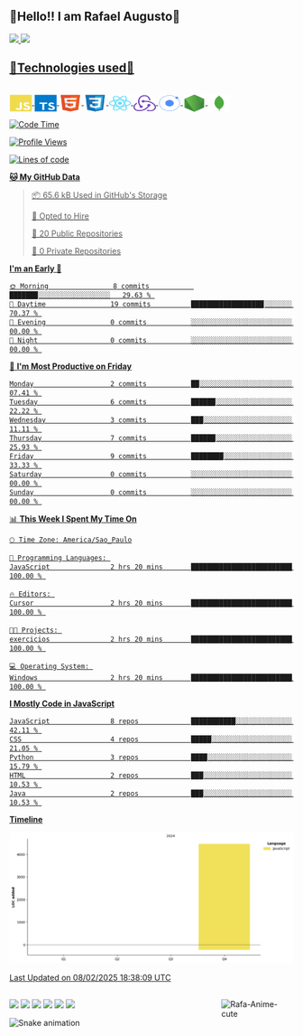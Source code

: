 ## 👾Hello!! I am Rafael Augusto👾

 <div>
  <a href="https://github.com/RafaSouzaReis">
  <img height="180em" src="https://github-readme-stats.vercel.app/api?username=RafaSouzaReis&show_icons=true&theme=dracula&include_all_commits=true&count_private=true"/>
  <img height="180em" src="https://github-readme-stats.vercel.app/api/top-langs/?username=RafaSouzaReis&layout=compact&langs_count=7&theme=dracula"/>
</div>
  
  ## 👾Technologies used👾
 
<div style="display: inline_block"><br>
  <img align="center" alt="Rafa-Js" height="30" width="40" src="https://raw.githubusercontent.com/devicons/devicon/master/icons/javascript/javascript-plain.svg">
  <img align="center" alt="Rafa-Ts" height="30" width="40" src="https://raw.githubusercontent.com/devicons/devicon/master/icons/typescript/typescript-plain.svg">
  <img align="center" alt="Rafa-HTML" height="30" width="40" src="https://raw.githubusercontent.com/devicons/devicon/master/icons/html5/html5-original.svg">
  <img align="center" alt="Rafa-CSS" height="30" width="40" src="https://raw.githubusercontent.com/devicons/devicon/master/icons/css3/css3-original.svg">
  <img align="center" alt="Rafa-React" height="30" width="40" src="https://raw.githubusercontent.com/devicons/devicon/master/icons/react/react-original.svg">
  <img align="center" alt="Rafa-Redux" height="30" width="40" src="https://raw.githubusercontent.com/devicons/devicon/master/icons/redux/redux-original.svg">
  <img align="center" alt="Rafa-Ionic" height="30" width="40" src="https://raw.githubusercontent.com/devicons/devicon/master/icons/ionic/ionic-original.svg">
  <img align="center" alt="Rafa-Nodejs" height="30" width="40" src="https://raw.githubusercontent.com/devicons/devicon/master/icons/nodejs/nodejs-original.svg">
  <img align="center" alt="Rafa-Mongodb" height="30" width="40" src="https://raw.githubusercontent.com/devicons/devicon/master/icons/mongodb/mongodb-plain.svg">
</div>
 
<!--START_SECTION:waka-->
![Code Time](http://img.shields.io/badge/Code%20Time-189%20hrs%2029%20mins-blue)

![Profile Views](http://img.shields.io/badge/Profile%20Views-0-blue)

![Lines of code](https://img.shields.io/badge/From%20Hello%20World%20I%27ve%20Written-4.5%20thousand%20lines%20of%20code-blue)

**🐱 My GitHub Data** 

> 📦 65.6 kB Used in GitHub's Storage 
 > 
> 💼 Opted to Hire
 > 
> 📜 20 Public Repositories 
 > 
> 🔑 0 Private Repositories 
 > 
**I'm an Early 🐤** 

```text
🌞 Morning                8 commits           ███████░░░░░░░░░░░░░░░░░░   29.63 % 
🌆 Daytime                19 commits          ██████████████████░░░░░░░   70.37 % 
🌃 Evening                0 commits           ░░░░░░░░░░░░░░░░░░░░░░░░░   00.00 % 
🌙 Night                  0 commits           ░░░░░░░░░░░░░░░░░░░░░░░░░   00.00 % 
```
📅 **I'm Most Productive on Friday** 

```text
Monday                   2 commits           ██░░░░░░░░░░░░░░░░░░░░░░░   07.41 % 
Tuesday                  6 commits           ██████░░░░░░░░░░░░░░░░░░░   22.22 % 
Wednesday                3 commits           ███░░░░░░░░░░░░░░░░░░░░░░   11.11 % 
Thursday                 7 commits           ██████░░░░░░░░░░░░░░░░░░░   25.93 % 
Friday                   9 commits           ████████░░░░░░░░░░░░░░░░░   33.33 % 
Saturday                 0 commits           ░░░░░░░░░░░░░░░░░░░░░░░░░   00.00 % 
Sunday                   0 commits           ░░░░░░░░░░░░░░░░░░░░░░░░░   00.00 % 
```


📊 **This Week I Spent My Time On** 

```text
🕑︎ Time Zone: America/Sao_Paulo

💬 Programming Languages: 
JavaScript               2 hrs 20 mins       █████████████████████████   100.00 % 

🔥 Editors: 
Cursor                   2 hrs 20 mins       █████████████████████████   100.00 % 

🐱‍💻 Projects: 
exercicios               2 hrs 20 mins       █████████████████████████   100.00 % 

💻 Operating System: 
Windows                  2 hrs 20 mins       █████████████████████████   100.00 % 
```

**I Mostly Code in JavaScript** 

```text
JavaScript               8 repos             ███████████░░░░░░░░░░░░░░   42.11 % 
CSS                      4 repos             █████░░░░░░░░░░░░░░░░░░░░   21.05 % 
Python                   3 repos             ████░░░░░░░░░░░░░░░░░░░░░   15.79 % 
HTML                     2 repos             ███░░░░░░░░░░░░░░░░░░░░░░   10.53 % 
Java                     2 repos             ███░░░░░░░░░░░░░░░░░░░░░░   10.53 % 
```



**Timeline**

![Lines of Code chart](https://raw.githubusercontent.com/RafaSouzaReis/RafaSouzaReis/main/assets/bar_graph.png)


 Last Updated on 08/02/2025 18:38:09 UTC
<!--END_SECTION:waka-->

  ##
 
<div>
  <img align="right" alt="Rafa-Anime-cute" height="148" width="128" src="https://i.pinimg.com/originals/24/be/9c/24be9c8a3f8f9c7ee38e7a37e7ba7243.gif">
  <a href="https://www.facebook.com/lniilisl/" target="_blank"><img src="https://img.shields.io/badge/Facebook-1877F2?style=for-the-badge&logo=facebook&logoColor=white" target="_blank"></a>
  <a href="https://www.linkedin.com/in/lniilisl" target="_blank"><img src="https://img.shields.io/badge/-LinkedIn-%230077B5?style=for-the-badge&logo=linkedin&logoColor=white" target="_blank"></a>
  <a href="https://twitter.com/lniilisl" target="_blank"><img src="https://img.shields.io/badge/Twitter-1DA1F2?style=for-the-badge&logo=twitter&logoColor=white" target="_blank"></a>
  <a href="https://instagram.com/lniilisl" target="_blank"><img src="https://img.shields.io/badge/-Instagram-%23E4405F?style=for-the-badge&logo=instagram&logoColor=white" target="_blank"></a>
  <a href = "https://pt.stackoverflow.com/users/254937/lniilisl"><img src="https://img.shields.io/badge/Stack_Overflow-FE7A16?style=for-the-badge&logo=stack-overflow&logoColor=white" target="_blank"></a>
  <a href = "mailto:lniilisl@gmail.com"><img src="https://img.shields.io/badge/-Gmail-%23333?style=for-the-badge&logo=gmail&logoColor=white" target="_blank"></a>

 
  ![Snake animation](https://github.com/RafaSouzaReis/RafaSouzaReis/blob/output/github-contribution-grid-snake.svg)
</div>
